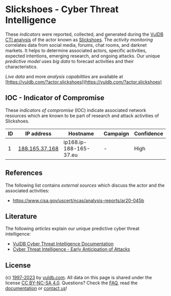 # Slickshoes - Cyber Threat Intelligence

These _indicators_ were reported, collected, and generated during the [VulDB CTI analysis](https://vuldb.com/?kb.cti) of the actor known as [Slickshoes](https://vuldb.com/?actor.slickshoes). The _activity monitoring_ correlates data from social media, forums, chat rooms, and darknet markets. It helps to determine associated actors, specific activities, expected intentions, emerging research, and ongoing attacks. Our unique _predictive model_ uses _big data_ to forecast activities and their characteristics.

_Live data_ and more _analysis capabilities_ are available at [https://vuldb.com/?actor.slickshoes](https://vuldb.com/?actor.slickshoes)

## IOC - Indicator of Compromise

These _indicators of compromise_ (IOC) indicate associated network resources which are known to be part of research and attack activities of Slickshoes.

ID | IP address | Hostname | Campaign | Confidence
-- | ---------- | -------- | -------- | ----------
1 | [188.165.37.168](https://vuldb.com/?ip.188.165.37.168) | ip168.ip-188-165-37.eu | - | High

## References

The following list contains _external sources_ which discuss the actor and the associated activities:

* https://www.cisa.gov/uscert/ncas/analysis-reports/ar20-045b

## Literature

The following _articles_ explain our unique predictive cyber threat intelligence:

* [VulDB Cyber Threat Intelligence Documentation](https://vuldb.com/?kb.cti)
* [Cyber Threat Intelligence - Early Anticipation of Attacks](https://www.scip.ch/en/?labs.20201022)

## License

(c) [1997-2023](https://vuldb.com/?kb.changelog) by [vuldb.com](https://vuldb.com/?kb.about). All data on this page is shared under the license [CC BY-NC-SA 4.0](https://creativecommons.org/licenses/by-nc-sa/4.0/). Questions? Check the [FAQ](https://vuldb.com/?kb.faq), read the [documentation](https://vuldb.com/?kb) or [contact us](https://vuldb.com/?contact)!
